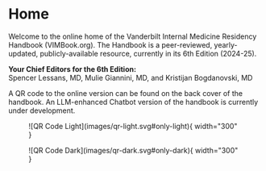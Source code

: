 # Home

Welcome to the online home of the Vanderbilt Internal Medicine Residency Handbook (VIMBook.org). The Handbook is a peer-reviewed, yearly-updated, publicly-available resource, currently in its 6th Edition (2024-25). 

**Your Chief Editors for the 6th Edition:**  
Spencer Lessans, MD, Mulie Giannini, MD, and Kristijan Bogdanovski, MD

A QR code to the online version can be found on the back cover of the handbook. An LLM-enhanced Chatbot version of the handbook is currently under development.

<figure markdown="span">
  ![QR Code Light](images/qr-light.svg#only-light){ width="300" }
  <figcaption></figcaption>
</figure>

<figure markdown="span">
  ![QR Code Dark](images/qr-dark.svg#only-dark){ width="300" }
  <figcaption></figcaption>
</figure>
